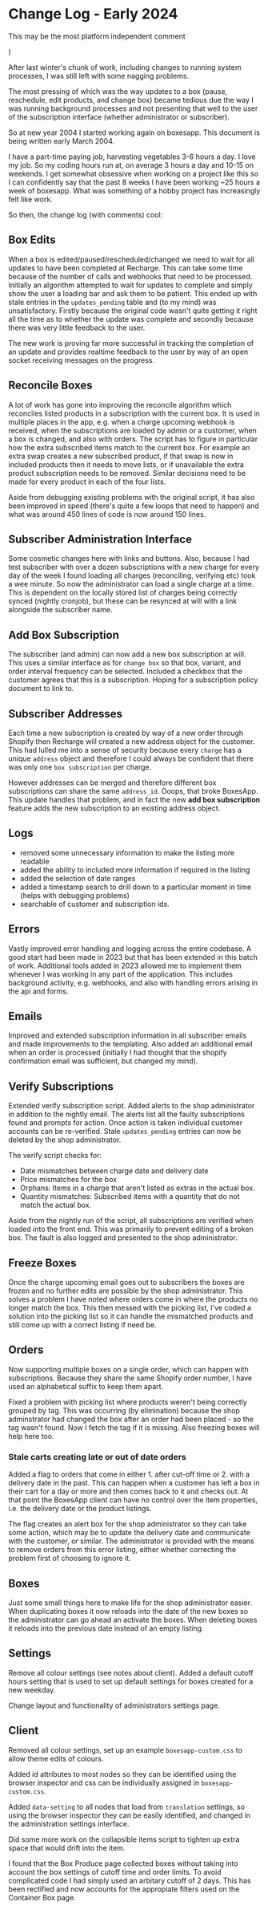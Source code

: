 # Change Log - Early 2024

[//]: #

This may be the most platform independent comment

)

After last winter's chunk of work, including changes to running system
processes, I was still left with some nagging problems.

The most pressing of which was the way updates to a box (pause, reschedule,
edit products, and change box) became tedious due the way I was running
background processes and not presenting that well to the user of the
subscription interface (whether administrator or subscriber).

So at new year 2004 I started working again on boxesapp. This document is being
written early March 2004.

I have a part-time paying job, harvesting vegetables 3-6 hours a day. I love my
job. So my coding hours run at, on average 3 hours a day and 10-15 on weekends.
I get somewhat obsessive when working on a project like this so I can
confidently say that the past 8 weeks I have been working ~25 hours a week of
boxesapp. What was something of a hobby project has increasingly felt like
work.

So then, the change log (with comments) cool:

## Box Edits

When a box is edited/paused/rescheduled/changed we need to wait for all updates
to have been completed at Recharge. This can take some time because of the
number of calls and webhooks that need to be processed. Initially an algorithm
attempted to wait for updates to complete and simply show the user a loading
bar and ask them to be patient. This ended up with stale entries in the
`updates_pending` table and (to my mind) was unsatisfactory. Firstly because
the original code wasn't quite getting it right all the time as to whether the
update was complete and secondly because there was very little feedback to the
user.

The new work is proving far more successful in tracking the completion of an
update and provides realtime feedback to the user by way of an open socket
receiving messages on the progress.

## Reconcile Boxes

A lot of work has gone into improving the reconcile algorithm which reconciles
listed products in a subscription with the current box. It is used in multiple
places in the app, e.g. when a charge upcoming webhook is received, when the
subscriptions are loaded by admin or a customer, when a box is changed, and
also with orders. The script has to figure in particular how the extra
subscribed items match to the current box. For example an extra swap creates a
new subscribed product, if that swap is now in included products then it needs
to move lists, or if unavailable the extra product subscription needs to be
removed. Similar decisions need to be made for every product in each of the
four lists.

Aside from debugging existing problems with the original script, it has also
been improved in speed (there's quite a few loops that need to happen) and what
was around 450 lines of code is now around 150 lines.

## Subscriber Administration Interface

Some cosmetic changes here with links and buttons. Also, because I had test
subscriber with over a dozen subscriptions with a new charge for every day of
the week I found loading all charges (reconciling, verifying etc) took a wee
minute. So now the administrator can load a single charge at a time. This is
dependent on the locally stored list of charges being correctly synced (nightly
cronjob), but these can be resynced at will with a link alongside the
subscriber name.

## Add Box Subscription

The subscriber (and admin) can now add a new box subscription at will. This
uses a similar interface as for `change box` so that box, variant, and order
interval frequency can be selected. Included a checkbox that the customer
agrees that this is a subscription. Hoping for a subscription policy document
to link to.

## Subscriber Addresses

Each time a new subscription is created by way of a new order through Shopify
then Recharge will created a new address object for the customer. This had
lulled me into a sense of security because every `charge` has a unique
`address` object and therefore I could always be confident that there was only
one `box subscription` per charge.

However addresses can be merged and therefore different box
subscriptions can share the same `address_id`. Ooops, that broke BoxesApp. This
update handles that problem, and in fact the new **add box subscription**
feature adds the new subscription to an existing address object.

## Logs

* removed some unnecessary information to make the listing more readable
* added the ability to included more information if required in the listing
* added the selection of date ranges
* added a timestamp search to drill down to a particular moment in time (helps with debugging problems)
* searchable of customer and subscription ids.

## Errors

Vastly improved error handling and logging across the entire codebase. A good
start had been made in 2023 but that has been extended in this batch of work.
Additional tools added in 2023 allowed me to implement them whenever I was
working in any part of the application. This includes background activity, e.g.
webhooks, and also with handling errors arising in the api and forms.

## Emails

Improved and extended subscription information in all subscriber emails and
made improvements to the templating. Also added an additional email when an
order is processed (initially I had thought that the shopify confirmation email
was sufficient, but changed my mind).

## Verify Subscriptions

Extended verify subscription script. Added alerts to the shop administrator in
addition to the nightly email. The alerts list all the faulty subscriptions
found and prompts for action. Once action is taken individual customer accounts
can be re-verified. Stale `updates_pending` entries can now be deleted by the
shop administrator.

The verify script checks for:

* Date mismatches between charge date and delivery date
* Price mismatches for the box
* Orphans: Items in a charge that aren't listed as extras in the actual box.
* Quantity mismatches: Subscribed items with a quantity that do not match the actual box.

Aside from the nightly run of the script, all subscriptions are verified when
loaded into the front end. This was primarily to prevent editing of a broken
box. The fault is also logged and presented to the shop administrator.

## Freeze Boxes

Once the charge upcoming email goes out to subscribers the boxes are frozen and
no further edits are possible by the shop administrator. This solves a problem
I have noted where orders come in where the products no longer match the box.
This then messed with the picking list, I've coded a solution into the picking
list so it can handle the mismatched products and still come up with a correct
listing if need be.

## Orders

Now supporting multiple boxes on a single order, which can happen with
subscriptions. Because they share the same Shopify order number, I have used an
alphabetical suffix to keep them apart.

Fixed a problem with picking list where products weren't being correctly
grouped by tag. This was occurring (by elimination) because the shop
adminstrator had changed the box after an order had been placed - so the tag
wasn't found. Now I fetch the tag if it is missing. Also freezing boxes will
help here too.

### Stale carts creating late or out of date orders

Added a flag to orders that come in either 1. after cut-off time or 2. with a
delivery date in the past. This can happen when a customer has left a box in
their cart for a day or more and then comes back to it and checks out. At that
point the BoxesApp client can have no control over the item properties, i.e.
the delivery date or the product listings.

The flag creates an alert box for the shop administrator so they can take some
action, which may be to update the delivery date and communicate with the
customer, or similar. The administrator is provided with the means to remove
orders from this error listing, either whether correcting the problem first of
choosing to ignore it.

## Boxes

Just some small things here to make life for the shop administrator easier.
When duplicating boxes it now reloads into the date of the new boxes so the
administrator can go ahead an activate the boxes. When deleting boxes it
reloads into the previous date instead of an empty listing.

## Settings

Remove all colour settings (see notes about client). Added a default cutoff
hours setting that is used to set up default settings for boxes created for a
new weekday.

Change layout and functionality of administrators settings page.

## Client

Removed all colour settings, set up an example `boxesapp-custom.css` to allow
theme edits of colours.

Added id attributes to most nodes so they can be identified using the browser
inspector and css can be individually assigned in `boxesapp-custom.css`.

Added `data-setting` to all nodes that load from `translation` settings, so
using the browser inspector they can be easily identified, and changed in the
administration settings interface.

Did some more work on the collapsible items script to tighten up extra space that
would drift into the item.

I found that the Box Produce page collected boxes without taking into account
the box settings of cutoff time and order limits. To avoid complicated code I
had simply used an arbitary cutoff of 2 days. This has been rectified and now
accounts for the appropiate filters used on the Container Box page.
